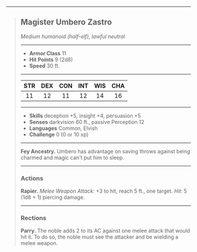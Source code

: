 ***
> ## Magister Umbero Zastro
> *Medium humanoid (half-elf), lawful neutral*
> 
> ***
> 
> - **Armor Class** 11
> - **Hit Points** 9 (2d8)
> - **Speed** 30 ft.
> 
> ***
> 
> |STR|DEX|CON|INT|WIS|CHA|
> |:---:|:---:|:---:|:---:|:---:|:---:|
> |11|12|11|12|14|16|
> 
> ***
> 
> - **Skills** deception +5, insight +4, persuasion +5
> - **Senses** darkvision 60 ft., passive Perception 12
> - **Languages** Common, Elvish
> - **Challenge** 0 (0 or 10 xp)
> 
> ***
> 
> **Fey Ancestry.** Umbero has advantage on saving throws against being charmed and magic can't put him to sleep.
> 
> ***
> 
> ### Actions
> **Rapier.** *Melee Weapon Attack:* +3 to hit, reach 5 ft., one target. *Hit:* 5 (1d8 + 1) piercing damage.
> 
> ***
> 
> ### Rections
> **Parry.** The noble adds 2 to its AC against one melee attack that would hit it. To do so, the noble must see the attacker and be wielding a melee weapon.